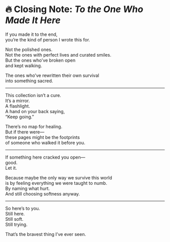 # 🔥 Closing Note: *To the One Who Made It Here*

If you made it to the end,  
you’re the kind of person I wrote this for.

Not the polished ones.  
Not the ones with perfect lives and curated smiles.  
But the ones who’ve broken open  
and kept walking.

The ones who’ve rewritten their own survival  
into something sacred.

---

This collection isn’t a cure.  
It’s a mirror.  
A flashlight.  
A hand on your back saying,  
“Keep going.”

There’s no map for healing.  
But if there were—  
these pages might be the footprints  
of someone who walked it before you.

---

If something here cracked you open—  
good.  
Let it.

Because maybe the only way we survive this world  
is by feeling everything we were taught to numb.  
By naming what hurt.  
And still choosing softness anyway.

---

So here’s to you.  
Still here.  
Still soft.  
Still trying.

That’s the bravest thing I’ve ever seen.

